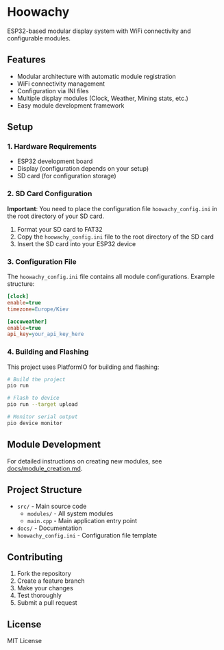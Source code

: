 # Hoowachy

ESP32-based modular display system with WiFi connectivity and configurable modules.

## Features

- Modular architecture with automatic module registration
- WiFi connectivity management
- Configuration via INI files
- Multiple display modules (Clock, Weather, Mining stats, etc.)
- Easy module development framework

## Setup

### 1. Hardware Requirements

- ESP32 development board
- Display (configuration depends on your setup)
- SD card (for configuration storage)

### 2. SD Card Configuration

**Important**: You need to place the configuration file `hoowachy_config.ini` in the root directory of your SD card.

1. Format your SD card to FAT32
2. Copy the `hoowachy_config.ini` file to the root directory of the SD card
3. Insert the SD card into your ESP32 device

### 3. Configuration File

The `hoowachy_config.ini` file contains all module configurations. Example structure:

```ini
[clock]
enable=true
timezone=Europe/Kiev

[accuweather]
enable=true
api_key=your_api_key_here
```

### 4. Building and Flashing

This project uses PlatformIO for building and flashing:

```bash
# Build the project
pio run

# Flash to device
pio run --target upload

# Monitor serial output
pio device monitor
```

## Module Development

For detailed instructions on creating new modules, see [docs/module_creation.md](docs/module_creation.md).

## Project Structure

- `src/` - Main source code
  - `modules/` - All system modules
  - `main.cpp` - Main application entry point
- `docs/` - Documentation
- `hoowachy_config.ini` - Configuration file template

## Contributing

1. Fork the repository
2. Create a feature branch
3. Make your changes
4. Test thoroughly
5. Submit a pull request

## License

MIT License
